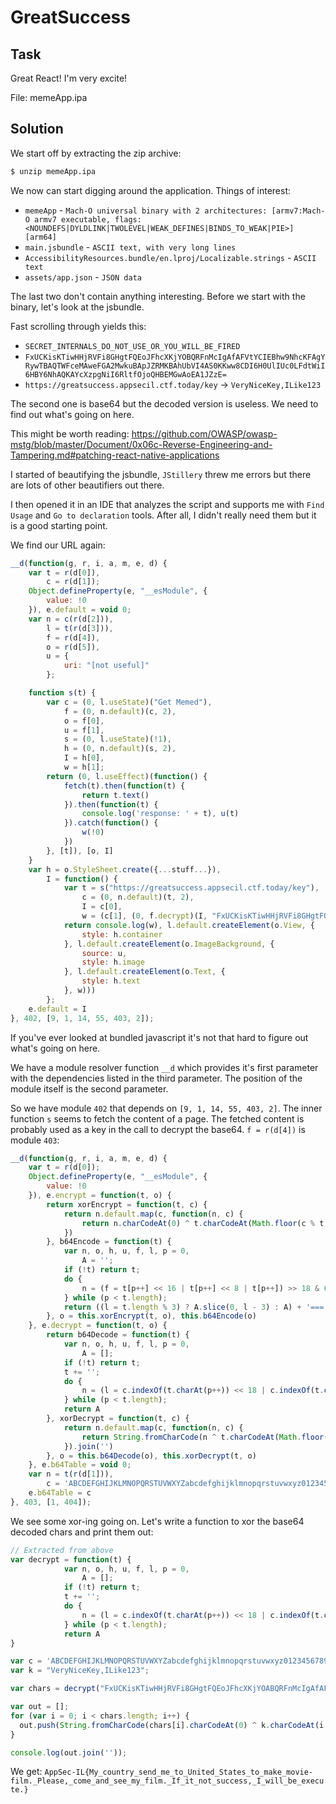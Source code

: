 # GreatSuccess

## Task

Great React! I'm very excite!

File: memeApp.ipa

## Solution

We start off by extracting the zip archive:

```bash
$ unzip memeApp.ipa
```

We now can start digging around the application. Things of interest:

 - `memeApp` - `Mach-O universal binary with 2 architectures: [armv7:Mach-O armv7 executable, flags:<NOUNDEFS|DYLDLINK|TWOLEVEL|WEAK_DEFINES|BINDS_TO_WEAK|PIE>] [arm64]`
 - `main.jsbundle` - `ASCII text, with very long lines`
 - `AccessibilityResources.bundle/en.lproj/Localizable.strings` - `ASCII text`
 - `assets/app.json` - `JSON data`

The last two don't contain anything interesting. Before we start with the binary, let's look at the jsbundle.

Fast scrolling through yields this:

 - `SECRET_INTERNALS_DO_NOT_USE_OR_YOU_WILL_BE_FIRED`
 - `FxUCKisKTiwHHjRVFi8GHgtFQEoJFhcXKjYOBQRFnMcIgAfAFVtYCIEBhw9NhcKFAgYRywTBAQTWFceMAweFGA2MwkuBApJZRMKBAhUbVI4AS0KKww8CDI6H0UlIUc0LFdtWiI6HBY6NhAQKAYcXzpgNiI6RltfOjoQHBEMGwAoEA1JZzE=`
 - `https://greatsuccess.appsecil.ctf.today/key` -> `VeryNiceKey,ILike123`

The second one is base64 but the decoded version is useless. We need to find out what's going on here.

This might be worth reading: https://github.com/OWASP/owasp-mstg/blob/master/Document/0x06c-Reverse-Engineering-and-Tampering.md#patching-react-native-applications

I started of beautifying the jsbundle, `JStillery` threw me errors but there are lots of other beautifiers out there.

I then opened it in an IDE that analyzes the script and supports me with `Find Usage` and `Go to declaration` tools. After all, I didn't really need them but it is a good starting point.

We find our URL again:

```javascript
__d(function(g, r, i, a, m, e, d) {
    var t = r(d[0]),
        c = r(d[1]);
    Object.defineProperty(e, "__esModule", {
        value: !0
    }), e.default = void 0;
    var n = c(r(d[2])),
        l = t(r(d[3])),
        f = r(d[4]),
        o = r(d[5]),
        u = {
            uri: "[not useful]"
        };

    function s(t) {
        var c = (0, l.useState)("Get Memed"),
            f = (0, n.default)(c, 2),
            o = f[0],
            u = f[1],
            s = (0, l.useState)(!1),
            h = (0, n.default)(s, 2),
            I = h[0],
            w = h[1];
        return (0, l.useEffect)(function() {
            fetch(t).then(function(t) {
                return t.text()
            }).then(function(t) {
                console.log('response: ' + t), u(t)
            }).catch(function() {
                w(!0)
            })
        }, [t]), [o, I]
    }
    var h = o.StyleSheet.create({...stuff...}),
        I = function() {
            var t = s("https://greatsuccess.appsecil.ctf.today/key"),
                c = (0, n.default)(t, 2),
                I = c[0],
                w = (c[1], (0, f.decrypt)(I, "FxUCKisKTiwHHjRVFi8GHgtFQEoJFhcXKjYOABQRFnMcIgAfAFVtYCIEBhw9NhcKFAgYRywTBAQTWFceMAweFGA2MwkuBApJZRMKBAhUbVI4AS0KKww8CDI6H0UlIUc0LFdtWiI6HBY6NhAQKAYcXzpgNiI6RltfOjoQHBEMGwAoEA1JZzE="));
            return console.log(w), l.default.createElement(o.View, {
                style: h.container
            }, l.default.createElement(o.ImageBackground, {
                source: u,
                style: h.image
            }, l.default.createElement(o.Text, {
                style: h.text
            }, w)))
        };
    e.default = I
}, 402, [9, 1, 14, 55, 403, 2]);
```

If you've ever looked at bundled javascript it's not that hard to figure out what's going on here.

We have a module resolver function `__d` which provides it's first parameter with the dependencies listed in the third parameter. The position of the module itself is the second parameter.

So we have module `402` that depends on `[9, 1, 14, 55, 403, 2]`. The inner function `s` seems to fetch the content of a page. The fetched content is probably used as a key in the call to decrypt the base64. `f = r(d[4])` is module `403`:

```javascript
__d(function(g, r, i, a, m, e, d) {
    var t = r(d[0]);
    Object.defineProperty(e, "__esModule", {
        value: !0
    }), e.encrypt = function(t, o) {
        return xorEncrypt = function(t, c) {
            return n.default.map(c, function(n, c) {
                return n.charCodeAt(0) ^ t.charCodeAt(Math.floor(c % t.length))
            })
        }, b64Encode = function(t) {
            var n, o, h, u, f, l, p = 0,
                A = '';
            if (!t) return t;
            do {
                n = (f = t[p++] << 16 | t[p++] << 8 | t[p++]) >> 18 & 63, o = f >> 12 & 63, h = f >> 6 & 63, u = 63 & f, A += c.charAt(n) + c.charAt(o) + c.charAt(h) + c.charAt(u)
            } while (p < t.length);
            return ((l = t.length % 3) ? A.slice(0, l - 3) : A) + '==='.slice(l || 3)
        }, o = this.xorEncrypt(t, o), this.b64Encode(o)
    }, e.decrypt = function(t, o) {
        return b64Decode = function(t) {
            var n, o, h, u, f, l, p = 0,
                A = [];
            if (!t) return t;
            t += '';
            do {
                n = (l = c.indexOf(t.charAt(p++)) << 18 | c.indexOf(t.charAt(p++)) << 12 | (u = c.indexOf(t.charAt(p++))) << 6 | (f = c.indexOf(t.charAt(p++)))) >> 16 & 255, o = l >> 8 & 255, h = 255 & l, A.push(n), 64 !== u && (A.push(o), 64 !== f && A.push(h))
            } while (p < t.length);
            return A
        }, xorDecrypt = function(t, c) {
            return n.default.map(c, function(n, c) {
                return String.fromCharCode(n ^ t.charCodeAt(Math.floor(c % t.length)))
            }).join('')
        }, o = this.b64Decode(o), this.xorDecrypt(t, o)
    }, e.b64Table = void 0;
    var n = t(r(d[1])),
        c = 'ABCDEFGHIJKLMNOPQRSTUVWXYZabcdefghijklmnopqrstuvwxyz0123456789+/=';
    e.b64Table = c
}, 403, [1, 404]);
```

We see some xor-ing going on. Let's write a function to xor the base64 decoded chars and print them out:

```javascript
// Extracted from above
var decrypt = function(t) {
            var n, o, h, u, f, l, p = 0,
                A = [];
            if (!t) return t;
            t += '';
            do {
                n = (l = c.indexOf(t.charAt(p++)) << 18 | c.indexOf(t.charAt(p++)) << 12 | (u = c.indexOf(t.charAt(p++))) << 6 | (f = c.indexOf(t.charAt(p++)))) >> 16 & 255, o = l >> 8 & 255, h = 255 & l, A.push(n), 64 !== u && (A.push(o), 64 !== f && A.push(h))
            } while (p < t.length);
            return A
}

var c = 'ABCDEFGHIJKLMNOPQRSTUVWXYZabcdefghijklmnopqrstuvwxyz0123456789+/=';
var k = "VeryNiceKey,ILike123";

var chars = decrypt("FxUCKisKTiwHHjRVFi8GHgtFQEoJFhcXKjYOABQRFnMcIgAfAFVtYCIEBhw9NhcKFAgYRywTBAQTWFceMAweFGA2MwkuBApJZRMKBAhUbVI4AS0KKww8CDI6H0UlIUc0LFdtWiI6HBY6NhAQKAYcXzpgNiI6RltfOjoQHBEMGwAoEA1JZzE=").map(x => String.fromCharCode(x));

var out = [];
for (var i = 0; i < chars.length; i++) {
  out.push(String.fromCharCode(chars[i].charCodeAt(0) ^ k.charCodeAt(i % k.length)));
}

console.log(out.join(''));
```

We get: `AppSec-IL{My_country_send_me_to_United_States_to_make_movie-film._Please,_come_and_see_my_film._If_it_not_success,_I_will_be_execute.}`
